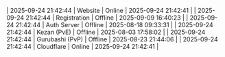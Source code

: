 | 2025-09-24 21:42:44 | Website | Online | 2025-09-24 21:42:41 |
| 2025-09-24 21:42:44 | Registration | Offline | 2025-09-09 16:40:23 |
| 2025-09-24 21:42:44 | Auth Server | Offline | 2025-08-18 09:33:31 |
| 2025-09-24 21:42:44 | Kezan (PvE) | Offline | 2025-08-03 17:58:02 |
| 2025-09-24 21:42:44 | Gurubashi (PvP) | Offline | 2025-08-23 21:44:06 |
| 2025-09-24 21:42:44 | Cloudflare | Online | 2025-09-24 21:42:41 |
